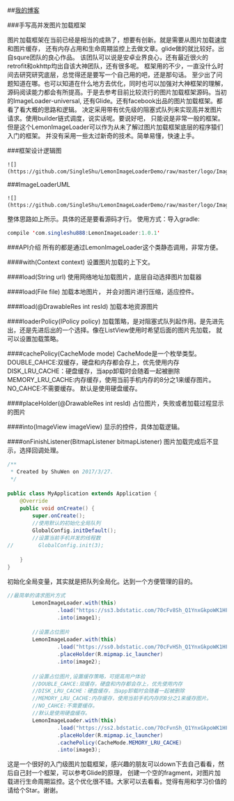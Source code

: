##[我的博客](http://blog.csdn.net/sw5131899) 

###手写高并发图片加载框架

图片加载框架在当前已经是相当的成熟了，想要有创新。就是需要从图片加载速度和图片缓存，
还有内存占用和生命周期监控上去做文章。glide做的就比较好。出自squre团队的良心作品。
该团队可以说是安卓业界良心，还有最近很火的retrofit和okhttp均出自该大神团队，还有很多呢。
框架用的不少，一直没什么时间去研究研究底层，总觉得还是要写一个自己用的吧，还是那句话。
至少出了问题知道在哪。也可以知道在什么地方去优化，同时也可以加强对大神框架的理解，
源码阅读能力都会有所提高。于是去参考目前比较流行的图片加载框架源码。当初的ImageLoader-universal,
还有Glide。还有facebook出品的图片加载框架。都看了看大概的思路和逻辑。
决定采用带有优先级的阻塞式队列来实现高并发图片请求。使用builder链式调度，说实话呢。要说好吧，
只能说是非常一般的框架。但是这个LemonImageLoader可以作为从未了解过图片加载框架底层的程序猿们入门的框架。
并没有采用一些太过新奇的技术。简单易懂，快速上手。

###框架设计逻辑图

    ![](https://github.com/SingleShu/LemonImageLoaderDemo/raw/master/logo/ImageLoader.png) 

###ImageLoaderUML
	
	![](https://github.com/SingleShu/LemonImageLoaderDemo/raw/master/logo/ImageLoaderUML.png) 
	
整体思路如上所示。具体的还是要看源码才行。
使用方式：导入gradle:
```Java  
compile 'com.singleshu888:LemonImageLoader:1.0.1'
```

###API介绍
所有的都是通过LemonImageLoader这个类静态调用，非常方便。

####with(Context context)
设置图片加载的上下文。

####load(String url)
使用网络地址加载图片，底层自动选择图片加载器

####load(File file)
加载本地图片， 并会对图片进行压缩，适应控件。

####load(@DrawableRes int resId)
加载本地资源图片


####loaderPolicy(IPolicy policy)
加载策略，是对阻塞式队列起作用。是先进先出，还是先进后出的一个选择。像在ListView使用时希望后面的图片先加载，
就可以设置加载策略。

####cachePolicy(CacheMode mode)
CacheMode是一个枚举类型。
DOUBLE_CAHCE:双缓存，硬盘和内存都会存上，优先使用内存
DISK_LRU_CACHE：硬盘缓存，当app卸载时会随着一起被删除
MEMORY_LRU_CACHE:内存缓存，使用当前手机内存的8分之1来缓存图片。
NO_CAHCE:不需要缓存。
默认是使用硬盘缓存。

####placeHolder(@DrawableRes int resId)
占位图片，失败或者加载过程显示的图片

####into(ImageView imageView)
显示的控件，具体加载逻辑。

####onFinishListener(BitmapListener bitmapListener)
图片加载完成后不显示，选择回调处理。


```Java
/**
 * Created by ShuWen on 2017/3/27.
 */

public class MyApplication extends Application {
    @Override
    public void onCreate() {
        super.onCreate();
        //使用默认的初始化全局队列
        GlobalConfig.initDefault();
        //设置当前手机并发的线程数
//        GlobalConfig.init(3);

    }
}
```
初始化全局变量，其实就是把队列全局化。达到一个方便管理的目的。

```Java
//最简单的请求图片方式
        LemonImageLoader.with(this)
                .load("https://ss3.bdstatic.com/70cFv8Sh_Q1YnxGkpoWK1HF6hhy/it/u=2940873513,4245760174&fm=23&gp=0.jpg")
                .into(image1);

        //设置占位图片
        LemonImageLoader.with(this)
                .load("https://ss0.bdstatic.com/70cFvHSh_Q1YnxGkpoWK1HF6hhy/it/u=3882497238,2506895164&fm=23&gp=0.jpg")
                .placeHolder(R.mipmap.ic_launcher)
                .into(image2);

        //设置占位图片,设置缓存策略，可提高用户体验
        //DOUBLE_CAHCE:双缓存，硬盘和内存都会存上，优先使用内存
        //DISK_LRU_CACHE：硬盘缓存，当app卸载时会随着一起被删除
        //MEMORY_LRU_CACHE:内存缓存，使用当前手机内存的8分之1来缓存图片。
        //NO_CAHCE:不需要缓存。
        //默认是使用硬盘缓存。
        LemonImageLoader.with(this)
                .load("https://ss2.bdstatic.com/70cFvnSh_Q1YnxGkpoWK1HF6hhy/it/u=272013671,438323943&fm=11&gp=0.jpg")
                .placeHolder(R.mipmap.ic_launcher)
                .cachePolicy(CacheMode.MEMORY_LRU_CACHE)
                .into(image3);
```
这是一个很好的入门级图片加载框架，感兴趣的朋友可以down下去自己看看，然后自己封一个框架，可以参考Glide的原理，
创建一个空的fragment，对图片加载进行生命周期监控。这个优化很不错。大家可以去看看。觉得有用和学习价值的请给个Star。谢谢。

